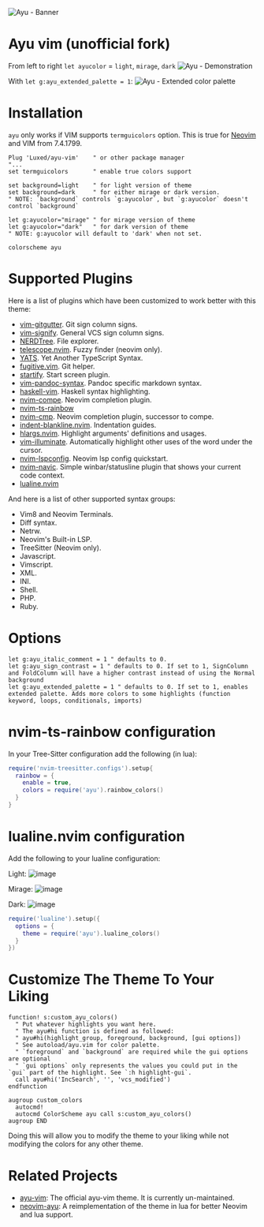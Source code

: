 ![Ayu - Banner](https://user-images.githubusercontent.com/10234894/156601082-7c748734-2aa8-467a-8160-285815af3720.png)

# Ayu vim (unofficial fork)

From left to right `let ayucolor` = `light`, `mirage`, `dark`
![Ayu - Demonstration](https://user-images.githubusercontent.com/10234894/156945507-ab1ef129-df1d-4633-ab1b-c89868ff7e73.png)

With `let g:ayu_extended_palette = 1`:
![Ayu - Extended color palette](https://user-images.githubusercontent.com/10234894/156945599-85027644-b5ac-47d1-a70e-5896b8618b4f.png)

# Installation

`ayu` only works if VIM supports `termguicolors` option. This is true for [Neovim](https://neovim.io) and VIM from 7.4.1799.

```VimL
Plug 'Luxed/ayu-vim'    " or other package manager
"...
set termguicolors       " enable true colors support

set background=light    " for light version of theme
set background=dark     " for either mirage or dark version.
" NOTE: `background` controls `g:ayucolor`, but `g:ayucolor` doesn't control `background`

let g:ayucolor="mirage" " for mirage version of theme
let g:ayucolor="dark"   " for dark version of theme
" NOTE: g:ayucolor will default to 'dark' when not set. 

colorscheme ayu
```

# Supported Plugins

Here is a list of plugins which have been customized to work better with this theme:

- [vim-gitgutter](https://github.com/airblade/vim-gitgutter). Git sign column signs.
- [vim-signify](https://github.com/mhinz/vim-signify). General VCS sign column signs.
- [NERDTree](https://github.com/preservim/nerdtree). File explorer.
- [telescope.nvim](https://github.com/nvim-telescope/telescope.nvim). Fuzzy finder (neovim only).
- [YATS](https://github.com/HerringtonDarkholme/yats.vim). Yet Another TypeScript Syntax.
- [fugitive.vim](https://github.com/tpope/vim-fugitive). Git helper.
- [startify](https://github.com/mhinz/vim-startify). Start screen plugin.
- [vim-pandoc-syntax](https://github.com/vim-pandoc/vim-pandoc-syntax). Pandoc specific markdown syntax.
- [haskell-vim](https://github.com/neovimhaskell/haskell-vim). Haskell syntax highlighting.
- [nvim-compe](https://github.com/hrsh7th/nvim-compe). Neovim completion plugin.
- [nvim-ts-rainbow](https://github.com/p00f/nvim-ts-rainbow)
- [nvim-cmp](https://github.com/hrsh7th/nvim-cmp). Neovim completion plugin, successor to compe.
- [indent-blankline.nvim](https://github.com/lukas-reineke/indent-blankline.nvim). Indentation guides.
- [hlargs.nvim](https://github.com/m-demare/hlargs.nvim). Highlight arguments' definitions and usages.
- [vim-illuminate](https://github.com/RRethy/vim-illuminate). Automatically highlight other uses of the word under the cursor.
- [nvim-lspconfig](https://github.com/neovim/nvim-lspconfig). Neovim lsp config quickstart.
- [nvim-navic](https://github.com/SmiteshP/nvim-navic). Simple winbar/statusline plugin that shows your current code context.
- [lualine.nvim](https://github.com/nvim-lualine/lualine.nvim)

And here is a list of other supported syntax groups:

- Vim8 and Neovim Terminals.
- Diff syntax.
- Netrw.
- Neovim's Built-in LSP.
- TreeSitter (Neovim only).
- Javascript.
- Vimscript.
- XML.
- INI.
- Shell.
- PHP.
- Ruby.

# Options

```VimL
let g:ayu_italic_comment = 1 " defaults to 0.
let g:ayu_sign_contrast = 1 " defaults to 0. If set to 1, SignColumn and FoldColumn will have a higher contrast instead of using the Normal background
let g:ayu_extended_palette = 1 " defaults to 0. If set to 1, enables extended palette. Adds more colors to some highlights (function keyword, loops, conditionals, imports)
```

# nvim-ts-rainbow configuration

In your Tree-Sitter configuration add the following (in lua):

```lua
require('nvim-treesitter.configs').setup{
  rainbow = {
    enable = true,
    colors = require('ayu').rainbow_colors()
  }
}
```

# lualine.nvim configuration

Add the following to your lualine configuration:

Light:
![image](https://user-images.githubusercontent.com/10234894/202318638-27ea1258-32cb-4327-bdfa-3eba2d85a323.png)

Mirage:
![image](https://user-images.githubusercontent.com/10234894/202318681-8a4f8837-94a6-49a5-8404-b264de3f01f6.png)

Dark:
![image](https://user-images.githubusercontent.com/10234894/202318748-d4057e18-1777-4096-bb1f-e0d62a3f7cf1.png)

~~~lua
require('lualine').setup({
  options = {
    theme = require('ayu').lualine_colors()
  }
})
~~~

# Customize The Theme To Your Liking

```VimL
function! s:custom_ayu_colors()
  " Put whatever highlights you want here.
  " The ayu#hi function is defined as followed:
  " ayu#hi(highlight_group, foreground, background, [gui options])
  " See autoload/ayu.vim for color palette. 
  " `foreground` and `background` are required while the gui options are optional
  " `gui options` only represents the values you could put in the `gui` part of the highlight. See `:h highlight-gui`.
  call ayu#hi('IncSearch', '', 'vcs_modified')
endfunction

augroup custom_colors
  autocmd!
  autocmd ColorScheme ayu call s:custom_ayu_colors()
augroup END
```

Doing this will allow you to modify the theme to your liking while not modifying the colors for any other theme.

# Related Projects

- [ayu-vim](https://github.com/ayu-theme/ayu-vim): The official ayu-vim theme. It is currently un-maintained.
- [neovim-ayu](https://github.com/Shatur95/neovim-ayu): A reimplementation of the theme in lua for better Neovim and lua support.
